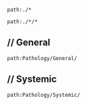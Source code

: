 ```query
path:./*
```

```query
path:./*/*
```


// General
-------------

```query
path:Pathology/General/
```

// Systemic
-------------

```query
path:Pathology/Systemic/
```
